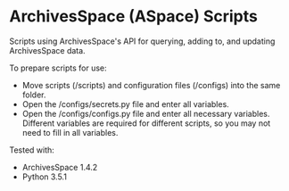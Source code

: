 # ArchivesSpace (ASpace) Scripts
Scripts using ArchivesSpace's API for querying, adding to, and updating ArchivesSpace data.

To prepare scripts for use:
- Move scripts (/scripts) and configuration files (/configs) into the same folder.
- Open the /configs/secrets.py file and enter all variables.
- Open the /configs/configs.py file and enter all necessary variables. Different variables are required for different scripts, so you may not need to fill in all variables.

Tested with:
- ArchivesSpace 1.4.2 
- Python 3.5.1
